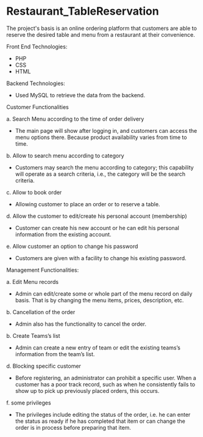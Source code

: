 # Restaurant_TableReservation

The project's basis is an online ordering platform that customers are able to reserve the desired table and menu from a restaurant at their convenience.


Front End Technologies:

- PHP
- CSS 
- HTML

Backend Technologies:

- Used MySQL to retrieve the data from the backend.


Customer Functionalities

a. Search Menu according to the time of order delivery

- The main page will show after logging in, and customers can access the menu options there. Because product availability varies from time to time.

b. Allow to search menu according to category

- Customers may search the menu according to category; this capability will operate as a search criteria, i.e., the category will be the search criteria.

c. Allow to book order

- Allowing customer to place an order or to reserve a table.

d. Allow the customer to edit/create his personal account (membership)

- Customer can create his new account or he can edit his personal information from the existing account.

e. Allow customer an option to change his password

- Customers are given with a facility to change his existing password.

Management Functionalities:

a. Edit Menu records

- Admin can edit/create some or whole part of the menu record on daily basis. That is by changing the menu items, prices, description, etc.

b. Cancellation of the order

- Admin also has the functionality to cancel the order.

b. Create Teams’s list

- Admin can create a new entry of team or edit the existing teams’s information from the team’s list.

d. Blocking specific customer

- Before registering, an administrator can prohibit a specific user. When a customer has a poor track record, such as when he consistently fails to show up to pick up previously placed orders, this occurs.

f. some privileges 

- The privileges include editing the status of the order, i.e. he can enter the status as ready if he has completed that item or can change the order is in process before preparing that item.


